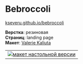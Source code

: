 # Bebroccoli #

[kseveru.github.io/bebroccoli](https://kseveru.github.io/bebroccoli/ "Открыть проект")

**Верстка**: резиновая  
**Страниц**: landing page  
**Макет**: [Valerie Kaliuta](https://www.behance.net/Nafan1ya "Автор дизайна")  

<table>
  <tr>
    <td>
      <a href="https://kseveru.github.io/img/preview-bebroccoli.jpg" title="Открыть макет">
        <img src="https://kseveru.github.io/img/preview-bebroccoli-small.png" alt="макет настольной версии">
      </a>
    </td>
  </tr>
</table>
